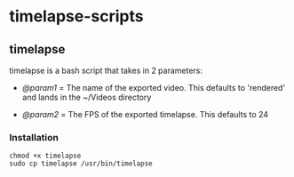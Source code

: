 # timelapse-scripts

## timelapse ##

timelapse is a bash script that takes in 2 parameters:

* *@param1* = The name of the exported video. This defaults to 'rendered' and lands in the ~/Videos directory

* *@param2* = The FPS of the exported timelapse. This defaults to 24

### Installation ###

    chmod +x timelapse
    sudo cp timelapse /usr/bin/timelapse
